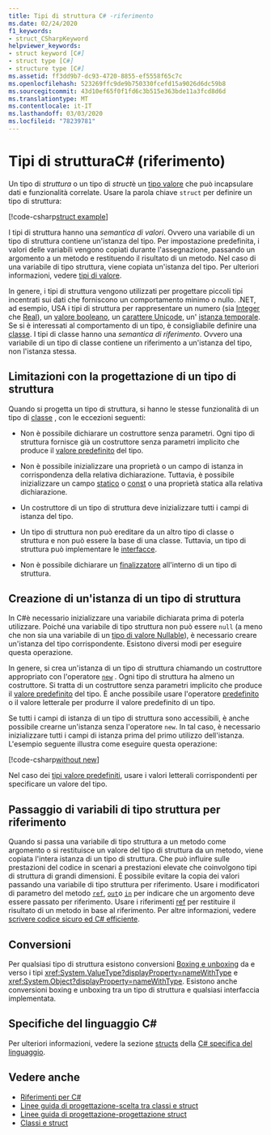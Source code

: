 ```yaml
---
title: Tipi di struttura C# -riferimento
ms.date: 02/24/2020
f1_keywords:
- struct_CSharpKeyword
helpviewer_keywords:
- struct keyword [C#]
- struct type [C#]
- structure type [C#]
ms.assetid: ff3dd9b7-dc93-4720-8855-ef5558f65c7c
ms.openlocfilehash: 523269ffc9de9b750330fcefd15a9026d6dc59b8
ms.sourcegitcommit: 43d10ef65f0f1fd6c3b515e363bde11a3fcd8d6d
ms.translationtype: MT
ms.contentlocale: it-IT
ms.lasthandoff: 03/03/2020
ms.locfileid: "78239781"
---
```

# <a name="structure-types-c-reference"></a>Tipi di strutturaC# (riferimento)

Un tipo di *struttura* o un tipo di *struct*è un [tipo valore](value-types.md) che può incapsulare dati e funzionalità correlate. Usare la parola chiave `struct` per definire un tipo di struttura:

[!code-csharp[struct example](~/samples/snippets/csharp/language-reference/builtin-types/StructType.cs#StructExample)]

I tipi di struttura hanno una *semantica di valori*. Ovvero una variabile di un tipo di struttura contiene un'istanza del tipo. Per impostazione predefinita, i valori delle variabili vengono copiati durante l'assegnazione, passando un argomento a un metodo e restituendo il risultato di un metodo. Nel caso di una variabile di tipo struttura, viene copiata un'istanza del tipo. Per ulteriori informazioni, vedere [tipi di valore](value-types.md).

In genere, i tipi di struttura vengono utilizzati per progettare piccoli tipi incentrati sui dati che forniscono un comportamento minimo o nullo. .NET, ad esempio, USA i tipi di struttura per rappresentare un numero (sia [Integer](integral-numeric-types.md) che [Real](floating-point-numeric-types.md)), un [valore booleano](bool.md), un [carattere Unicode](char.md), un' [istanza temporale](xref:System.DateTime). Se si è interessati al comportamento di un tipo, è consigliabile definire una [classe](../keywords/class.md). I tipi di classe hanno una *semantica di riferimento*. Ovvero una variabile di un tipo di classe contiene un riferimento a un'istanza del tipo, non l'istanza stessa.

## <a name="limitations-with-the-design-of-a-structure-type"></a>Limitazioni con la progettazione di un tipo di struttura

Quando si progetta un tipo di struttura, si hanno le stesse funzionalità di un tipo di [classe](../keywords/class.md) , con le eccezioni seguenti:

- Non è possibile dichiarare un costruttore senza parametri. Ogni tipo di struttura fornisce già un costruttore senza parametri implicito che produce il [valore predefinito](default-values.md) del tipo.

- Non è possibile inizializzare una proprietà o un campo di istanza in corrispondenza della relativa dichiarazione. Tuttavia, è possibile inizializzare un campo [statico](../keywords/static.md) o [const](../keywords/const.md) o una proprietà statica alla relativa dichiarazione.

- Un costruttore di un tipo di struttura deve inizializzare tutti i campi di istanza del tipo.

- Un tipo di struttura non può ereditare da un altro tipo di classe o struttura e non può essere la base di una classe. Tuttavia, un tipo di struttura può implementare le [interfacce](../keywords/interface.md).

- Non è possibile dichiarare un [finalizzatore](../../programming-guide/classes-and-structs/destructors.md) all'interno di un tipo di struttura.

## <a name="instantiation-of-a-structure-type"></a>Creazione di un'istanza di un tipo di struttura

In C#è necessario inizializzare una variabile dichiarata prima di poterla utilizzare. Poiché una variabile di tipo struttura non può essere `null` (a meno che non sia una variabile di un [tipo di valore Nullable](nullable-value-types.md)), è necessario creare un'istanza del tipo corrispondente. Esistono diversi modi per eseguire questa operazione.

In genere, si crea un'istanza di un tipo di struttura chiamando un costruttore appropriato con l'operatore [`new`](../operators/new-operator.md) . Ogni tipo di struttura ha almeno un costruttore. Si tratta di un costruttore senza parametri implicito che produce il [valore predefinito](default-values.md) del tipo. È anche possibile usare l'operatore [predefinito](../operators/default.md) o il valore letterale per produrre il valore predefinito di un tipo.

Se tutti i campi di istanza di un tipo di struttura sono accessibili, è anche possibile crearne un'istanza senza l'operatore `new`. In tal caso, è necessario inizializzare tutti i campi di istanza prima del primo utilizzo dell'istanza. L'esempio seguente illustra come eseguire questa operazione:

[!code-csharp[without new](~/samples/snippets/csharp/language-reference/builtin-types/StructType.cs#WithoutNew)]

Nel caso dei [tipi valore predefiniti](value-types.md#built-in-value-types), usare i valori letterali corrispondenti per specificare un valore del tipo.

## <a name="passing-structure-type-variables-by-reference"></a>Passaggio di variabili di tipo struttura per riferimento

Quando si passa una variabile di tipo struttura a un metodo come argomento o si restituisce un valore del tipo di struttura da un metodo, viene copiata l'intera istanza di un tipo di struttura. Che può influire sulle prestazioni del codice in scenari a prestazioni elevate che coinvolgono tipi di struttura di grandi dimensioni. È possibile evitare la copia dei valori passando una variabile di tipo struttura per riferimento. Usare i modificatori di parametro del metodo [`ref`](../keywords/ref.md#passing-an-argument-by-reference), [`out`](../keywords/out-parameter-modifier.md)o [`in`](../keywords/in-parameter-modifier.md) per indicare che un argomento deve essere passato per riferimento. Usare i riferimenti [ref](../../programming-guide/classes-and-structs/ref-returns.md) per restituire il risultato di un metodo in base al riferimento. Per altre informazioni, vedere [scrivere codice sicuro ed C# efficiente](../../write-safe-efficient-code.md).

## <a name="conversions"></a>Conversioni

Per qualsiasi tipo di struttura esistono conversioni [Boxing e unboxing](../../programming-guide/types/boxing-and-unboxing.md) da e verso i tipi <xref:System.ValueType?displayProperty=nameWithType> e <xref:System.Object?displayProperty=nameWithType>. Esistono anche conversioni boxing e unboxing tra un tipo di struttura e qualsiasi interfaccia implementata.

## <a name="c-language-specification"></a>Specifiche del linguaggio C#

Per ulteriori informazioni, vedere la sezione [structs](~/_csharplang/spec/structs.md) della [ C# specifica del linguaggio](~/_csharplang/spec/introduction.md).

## <a name="see-also"></a>Vedere anche

- [Riferimenti per C#](../index.md)
- [Linee guida di progettazione-scelta tra classi e struct](../../../standard/design-guidelines/choosing-between-class-and-struct.md)
- [Linee guida di progettazione-progettazione struct](../../../standard/design-guidelines/struct.md)
- [Classi e struct](../../programming-guide/classes-and-structs/index.md)
